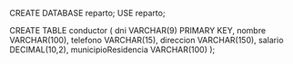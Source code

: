 CREATE DATABASE reparto;
USE reparto;

CREATE TABLE conductor (
  dni VARCHAR(9) PRIMARY KEY,
  nombre VARCHAR(100),
  telefono VARCHAR(15),
  direccion VARCHAR(150),
  salario DECIMAL(10,2),
  municipioResidencia VARCHAR(100)
);
